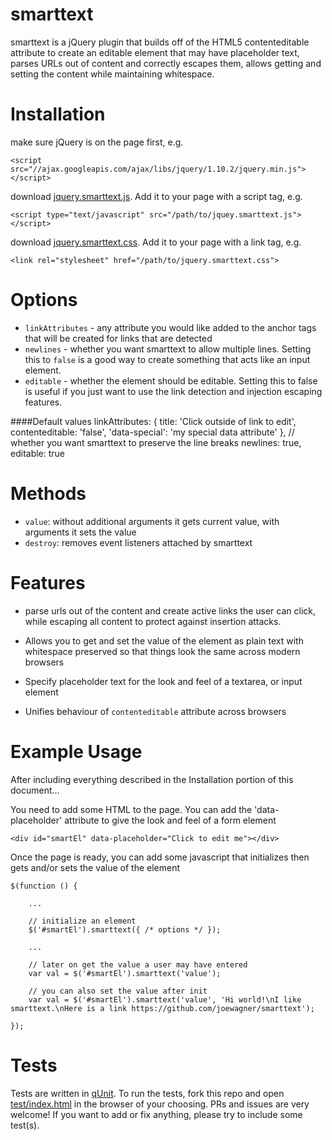 smarttext
=========

smarttext is a jQuery plugin that builds off of the HTML5 contenteditable attribute to create an editable element that may have placeholder text, parses URLs out of content and correctly escapes them, allows getting and setting the content while maintaining whitespace.

Installation
============

make sure jQuery is on the page first, e.g.

```<script src="//ajax.googleapis.com/ajax/libs/jquery/1.10.2/jquery.min.js"></script>```

download [jquery.smarttext.js](https://raw.githubusercontent.com/JoeWagner/smarttext/master/jquery.smarttext.js).  Add it to your page with a script tag, e.g.

```<script type="text/javascript" src="/path/to/jquey.smarttext.js"></script>```

download [jquery.smarttext.css](https://raw.githubusercontent.com/JoeWagner/smarttext/master/jquery.smarttext.css).  Add it to your page with a link tag, e.g.

```<link rel="stylesheet" href="/path/to/jquery.smarttext.css">```

Options
=======

  * `linkAttributes` - any attribute you would like added to the anchor tags that will be created for links that are detected
  * `newlines` - whether you want smarttext to allow multiple lines.  Setting this to `false` is a good way to create something that acts like an input element.
  * `editable` - whether the element should be editable.  Setting this to false is useful if you just want to use the link detection and injection escaping features.

####Default values
    linkAttributes: {
        title: 'Click outside of link to edit',
        contenteditable: 'false',
        'data-special': 'my special data attribute'
    },
    // whether you want smarttext to preserve the line breaks
    newlines: true,
    editable: true

Methods
=======

  * `value`: without additional arguments it gets current value, with arguments it sets the value
  * `destroy`: removes event listeners attached by smarttext

Features
========

  * parse urls out of the content and create active links the user can click, while escaping all content to protect against insertion attacks.

  * Allows you to get and set the value of the element as plain text with whitespace preserved so that things look the same across modern browsers

  * Specify placeholder text for the look and feel of a textarea, or input element

  * Unifies behaviour of `contenteditable` attribute across browsers

Example Usage
=============

After including everything described in the Installation portion of this document...

You need to add some HTML to the page.  You can add the 'data-placeholder' attribute to give the look and feel of a form element

    <div id="smartEl" data-placeholder="Click to edit me"></div>

Once the page is ready, you can add some javascript that initializes then gets and/or sets the value of the element

    $(function () {
    
        ...

        // initialize an element
        $('#smartEl').smarttext({ /* options */ });

        ...

        // later on get the value a user may have entered
        var val = $('#smartEl').smarttext('value');

        // you can also set the value after init
        var val = $('#smartEl').smarttext('value', 'Hi world!\nI like smarttext.\nHere is a link https://github.com/joewagner/smarttext');

    });

Tests
=====

Tests are written in [qUnit](https://github.com/jquery/qunit).  To run the tests, fork this repo and open [test/index.html](https://github.com/JoeWagner/smarttext/blob/master/test/index.html) in the browser of your choosing.
PRs and issues are very welcome! If you want to add or fix anything, please try to include some test(s).
